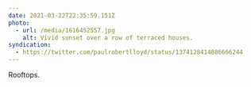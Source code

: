 ```yaml
---
date: 2021-03-22T22:35:59.151Z
photo:
  - url: /media/1616452557.jpg
    alt: Vivid sunset over a row of terraced houses.
syndication:
  - https://twitter.com/paulrobertlloyd/status/1374128414886666244
---
```

Rooftops.
